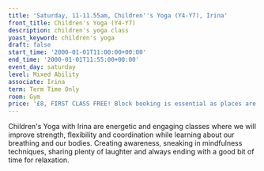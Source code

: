 ```yaml
---
title: 'Saturday, 11-11.55am, Children''s Yoga (Y4-Y7), Irina'
front_title: Children's Yoga (Y4-Y7)
description: children's yoga class
yoast_keyword: children's yoga
draft: false
start_time: '2000-01-01T11:00:00+00:00'
end_time: '2000-01-01T11:55:00+00:00'
event_day: saturday
level: Mixed Ability
associate: Irina
term: Term Time Only
room: Gym
price: '£8, FIRST CLASS FREE! Block booking is essential as places are limited. '
---
```

Children's Yoga with Irina are energetic and engaging classes where we will improve strength, flexibility and coordination while learning about our breathing and our bodies. Creating awareness, sneaking in mindfulness techniques, sharing plenty of laughter and always ending with a good bit of time for relaxation.
